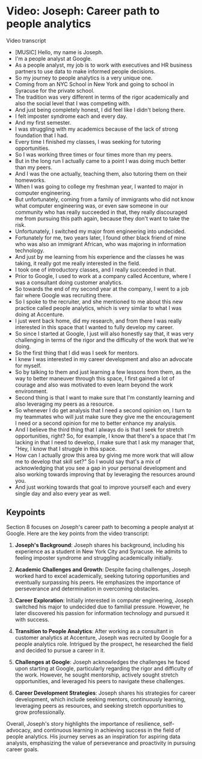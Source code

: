 # Video: Joseph: Career path to people analytics

Video transcript

- [MUSIC] Hello, my name is Joseph.
- I'm a people analyst at Google.
- As a people analyst, my job is to work with executives and HR business partners to use data to make informed people decisions.
- So my journey to people analytics is a very unique one.
- Coming from an NYC School in New York and going to school in Syracuse for the private school.
- The tradition was very different in terms of the rigor academically and also the social level that I was competing with.
- And just being completely honest, I did feel like I didn't belong there.
- I felt imposter syndrome each and every day.
- And my first semester.
- I was struggling with my academics because of the lack of strong foundation that I had.
- Every time I finished my classes, I was seeking for tutoring opportunities.
- So I was working three times or four times more than my peers.
- But in the long run I actually came to a point I was doing much better than my peers.
- And I was the one actually, teaching them, also tutoring them on their homeworks.
- When I was going to college my freshman year, I wanted to major in computer engineering.
- But unfortunately, coming from a family of immigrants who did not know what computer engineering was, or even saw someone in our community who has really succeeded in that, they really discouraged me from pursuing this path again, because they don't want to take the risk.
- Unfortunately, I switched my major from engineering into undecided.
- Fortunately for me, two years later, I found other black friend of mine who was also an immigrant African, who was majoring in information technology.
- And just by me learning from his experience and the classes he was taking, it really got me really interested in the field.
- I took one of introductory classes, and I really succeeded in that.
- Prior to Google, I used to work at a company called Accenture, where I was a consultant doing customer analytics.
- So towards the end of my second year at the company, I went to a job fair where Google was recruiting there.
- So I spoke to the recruiter, and she mentioned to me about this new practice called people analytics, which is very similar to what I was doing at Accenture.
- I just went back home, did my research, and from there I was really interested in this space that I wanted to fully develop my career.
- So since I started at Google, I just will also honestly say that, it was very challenging in terms of the rigor and the difficulty of the work that we're doing.
- So the first thing that I did was I seek for mentors.
- I knew I was interested in my career development and also an advocate for myself.
- So by talking to them and just learning a few lessons from them, as the way to better maneuver through this space, I first gained a lot of courage and also was motivated to even learn beyond the work environment.
- Second thing is that I want to make sure that I'm constantly learning and also leveraging my peers as a resource.
- So whenever I do get analysis that I need a second opinion on, I turn to my teammates who will just make sure they give me the encouragement I need or a second opinion for me to better enhance my analysis.
- And I believe the third thing that I always do is that I seek for stretch opportunities, right? So, for example, I know that there's a space that I'm lacking in that I need to develop, I make sure that I ask my manager that, "Hey, I know that I struggle in this space.
- How can I actually grow this area by giving me more work that will allow me to develop that skill set?" So I would say that's a mix of acknowledging that you see a gap in your personal development and also working towards improving that by leveraging the resources around you.
- And just working towards that goal to improve yourself each and every single day and also every year as well.

## Keypoints

Section 8 focuses on Joseph's career path to becoming a people analyst at Google. Here are the key points from the video transcript:

1. **Joseph's Background**: Joseph shares his background, including his experience as a student in New York City and Syracuse. He admits to feeling imposter syndrome and struggling academically initially.

2. **Academic Challenges and Growth**: Despite facing challenges, Joseph worked hard to excel academically, seeking tutoring opportunities and eventually surpassing his peers. He emphasizes the importance of perseverance and determination in overcoming obstacles.

3. **Career Exploration**: Initially interested in computer engineering, Joseph switched his major to undecided due to familial pressure. However, he later discovered his passion for information technology and pursued it with success.

4. **Transition to People Analytics**: After working as a consultant in customer analytics at Accenture, Joseph was recruited by Google for a people analytics role. Intrigued by the prospect, he researched the field and decided to pursue a career in it.

5. **Challenges at Google**: Joseph acknowledges the challenges he faced upon starting at Google, particularly regarding the rigor and difficulty of the work. However, he sought mentorship, actively sought stretch opportunities, and leveraged his peers to navigate these challenges.

6. **Career Development Strategies**: Joseph shares his strategies for career development, which include seeking mentors, continuously learning, leveraging peers as resources, and seeking stretch opportunities to grow professionally.

Overall, Joseph's story highlights the importance of resilience, self-advocacy, and continuous learning in achieving success in the field of people analytics. His journey serves as an inspiration for aspiring data analysts, emphasizing the value of perseverance and proactivity in pursuing career goals.
